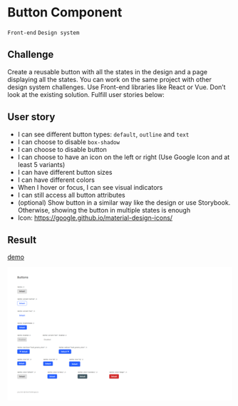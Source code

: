# Button Component

`Front-end` `Design system`

## Challenge

Create a reusable button with all the states in the design and a page displaying all the states. You can work on the same project with other design system challenges. Use Front-end libraries like React or Vue. Don’t look at the existing solution. Fulfill user stories below:

## User story

- I can see different button types: `default`, `outline` and `text`
- I can choose to disable `box-shadow`
- I can choose to disable button
- I can choose to have an icon on the left or right (Use Google Icon and at least 5 variants)
- I can have different button sizes
- I can have different colors
- When I hover or focus, I can see visual indicators
- I can still access all button attributes
- (optional) Show button in a similar way like the design or use Storybook. Otherwise, showing the button in multiple states is enough
- Icon: https://google.github.io/material-design-icons/

## Result

[demo](https://dev-challenges-delta.vercel.app/button-component/build/index.html)

![thumbnail](./demo/thumbnail.png)
